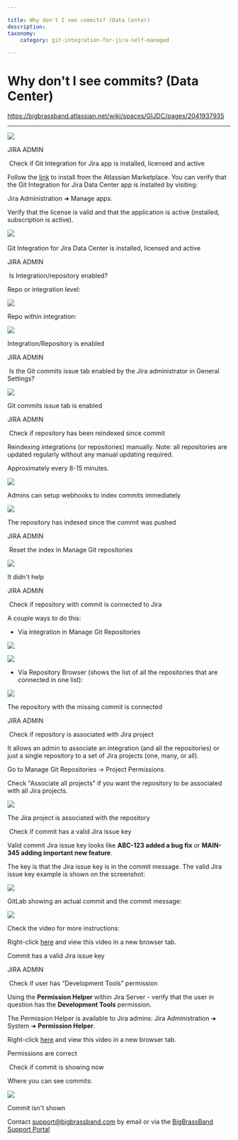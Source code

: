 ```yaml
---

title: Why don't I see commits? (Data Center)
description:
taxonomy:
    category: git-integration-for-jira-self-managed

---
```


# Why don't I see commits? (Data Center)

<https://bigbrassband.atlassian.net/wiki/spaces/GIJDC/pages/2041937935>

* * *

![](https://bigbrassband.atlassian.net/wiki/download/attachments/2041937935/Asset%202@5x_1.png?version=1&modificationDate=1640251774847&cacheVersion=1&api=v2)

  

JIRA ADMIN

 Check if Git Integration for Jira app is installed, licensed and active

Follow the [link](https://marketplace.atlassian.com/apps/4984/git-integration-for-jira?hosting=server&tab=overview) to install from the Atlassian Marketplace. You can verify that the Git Integration for Jira Data Center app is installed by visiting:

Jira Administration ➜ Manage apps.

Verify that the license is valid and that the application is active (installed, subscription is active).   

![](https://bigbrassband.atlassian.net/wiki/download/thumbnails/2041937935/gitserver-jira-manage-apps-page.png?version=1&modificationDate=1640254878878&cacheVersion=1&api=v2&width=800&height=530) 

Git Integration for Jira Data Center is installed, licensed and active

JIRA ADMIN

 Is Integration/repository enabled?

Repo or integration level:

![](https://bigbrassband.atlassian.net/wiki/download/thumbnails/2041937935/is-repo-enabled-repo-level.png?version=1&modificationDate=1640251773616&cacheVersion=1&api=v2&width=800&height=388)

Repo within integration:    

![](https://bigbrassband.atlassian.net/wiki/download/thumbnails/2041937935/server-1.png?version=1&modificationDate=1640251777855&cacheVersion=1&api=v2&width=800&height=388)

Integration/Repository is enabled

JIRA ADMIN

 Is the Git commits issue tab enabled by the Jira administrator in General Settings?

![](https://bigbrassband.atlassian.net/wiki/download/thumbnails/2041937935/jira-server-dc-general-settings-whycommits(c).png?version=1&modificationDate=1640251773360&cacheVersion=1&api=v2&width=800&height=483)

Git commits issue tab is enabled

JIRA ADMIN

 Check if repository has been reindexed since commit

Reindexing integrations (or repositories) manually. Note: all repositories are updated regularly without any manual updating required.

Approximately every 8-15 minutes.

![](https://bigbrassband.atlassian.net/wiki/download/thumbnails/2041937935/reindex-manually.png?version=1&modificationDate=1640251775591&cacheVersion=1&api=v2&width=800&height=388)  

Admins can setup webhooks to index commits immediately

![](https://bigbrassband.atlassian.net/wiki/download/thumbnails/2041937935/gitserver-webhooks-page-example.png?version=1&modificationDate=1640255569660&cacheVersion=1&api=v2&width=800&height=490)  

The repository has indexed since the commit was pushed

JIRA ADMIN

 Reset the index in Manage Git repositories

![](https://bigbrassband.atlassian.net/wiki/download/thumbnails/2041937935/reset-index.png?version=1&modificationDate=1640251778112&cacheVersion=1&api=v2&width=800&height=388)

It didn't help

JIRA ADMIN

 Check if repository with commit is connected to Jira

A couple ways to do this:

*   Via integration in Manage Git Repositories

![](https://bigbrassband.atlassian.net/wiki/download/thumbnails/2041937935/via-repo-1.png?version=1&modificationDate=1640251777376&cacheVersion=1&api=v2&width=800&height=388)

![](https://bigbrassband.atlassian.net/wiki/download/thumbnails/2041937935/via-repo-2.png?version=1&modificationDate=1640251777622&cacheVersion=1&api=v2&width=800&height=388)

*   Via Repository Browser (shows the list of all the repositories that are connected in one list):

![](https://bigbrassband.atlassian.net/wiki/download/thumbnails/2041937935/reindex-since-commit.png?version=1&modificationDate=1640251777125&cacheVersion=1&api=v2&width=800&height=388)

The repository with the missing commit is connected

JIRA ADMIN

 Check if repository is associated with Jira project

It allows an admin to associate an integration (and all the repositories) or just a single repository to a set of Jira projects (one, many, or all).

Go to Manage Git Repositories → Project Permissions. 

Check "Associate all projects" if you want the repository to be associated with all Jira projects.

![](https://bigbrassband.atlassian.net/wiki/download/thumbnails/2041937935/associate-projects.png?version=1&modificationDate=1640251775353&cacheVersion=1&api=v2&width=800&height=388)

The Jira project is associated with the repository

 Check if commit has a valid Jira issue key

Valid commit Jira issue key looks like **ABC-123 added a bug fix** or **MAIN-345 adding important new feature**.

The key is that the Jira issue key is in the commit message. The valid Jira issue key example is shown on the screenshot:

![](https://bigbrassband.atlassian.net/wiki/download/thumbnails/2041937935/valid-key.png?version=1&modificationDate=1640251776341&cacheVersion=1&api=v2&width=800&height=388)

GitLab showing an actual commit and the commit message:

![](https://bigbrassband.atlassian.net/wiki/download/thumbnails/2041937935/gitlab.png?version=1&modificationDate=1640251778362&cacheVersion=1&api=v2&width=800&height=388)

  

Check the video for more instructions:

  

Right-click [here](https://bigbrassband.wistia.com/medias/7kj43knu4m) and view this video in a new browser tab.

Commit has a valid Jira issue key

JIRA ADMIN

 Check if user has “Development Tools” permission

Using the **Permission Helper** within Jira Server - verify that the user in question has the **Development Tools** permission.

The Permission Helper is available to Jira admins: Jira Administration ➜ System ➜ **Permission Helper**.

  

  

Right-click [here](https://bigbrassband.wistia.com/medias/ynjggc2wzg) and view this video in a new browser tab.

Permissions are correct

 Check if commit is showing now

Where you can see commits:

![](https://bigbrassband.atlassian.net/wiki/download/thumbnails/2041937935/new-jira.png?version=1&modificationDate=1640251776096&cacheVersion=1&api=v2&width=800&height=388)

Commit isn't shown

Contact [support@bigbrassband.com](mailto:support@bigbrassband.com) by email or via the [BigBrassBand Support Portal](https://bigbrassband.atlassian.net/servicedesk/customer/portals)